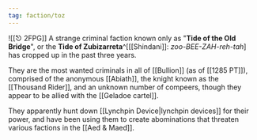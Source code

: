 ```yaml
---
tag: faction/toz
---
```

![[⎋ 2FPG]]
A strange criminal faction known only as "**Tide of the Old Bridge**", or the **Tide of Zubizarreta**^[[[Shindani]]: *zoo-BEE-ZAH-reh-tah*] has cropped up in the past three years. 

They are the most wanted criminals in all of [[Bullion]] (as of [[1285 PT]]), comprised of the anonymous [[Abiath]], the knight known as the [[Thousand Rider]], and an unknown number of compeers, though they appear to be allied with the [[Geladoe cartel]].

They apparently hunt down [[Lynchpin Device|lynchpin devices]] for their power, and have been using them to create abominations that threaten various factions in the [[Aed & Maed]].
